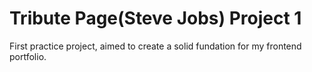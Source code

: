 # Tribute Page(Steve Jobs) Project 1
First practice project, aimed to create a solid fundation for my frontend portfolio.